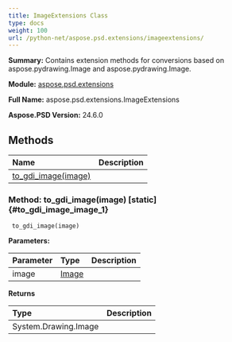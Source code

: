 ```yaml
---
title: ImageExtensions Class
type: docs
weight: 100
url: /python-net/aspose.psd.extensions/imageextensions/
---
```


**Summary:** Contains extension methods for conversions based on aspose.pydrawing.Image and aspose.pydrawing.Image.

**Module:** [aspose.psd.extensions](/psd/python-net/aspose.psd.extensions/)

**Full Name:** aspose.psd.extensions.ImageExtensions

**Aspose.PSD Version:** 24.6.0

## **Methods**
| **Name** | **Description** |
| :- | :- |
| [to_gdi_image(image)](#to_gdi_image_image_1) |    |


### Method: to_gdi_image(image)  [static] {#to_gdi_image_image_1}


```
 to_gdi_image(image) 
```

  

**Parameters:**

| Parameter | Type | Description |
| :- | :- | :- |
| image | [Image](/psd/python-net/aspose.psd/image) |  |

**Returns**

| Type | Description |
| :- | :- |
| System.Drawing.Image |  |


